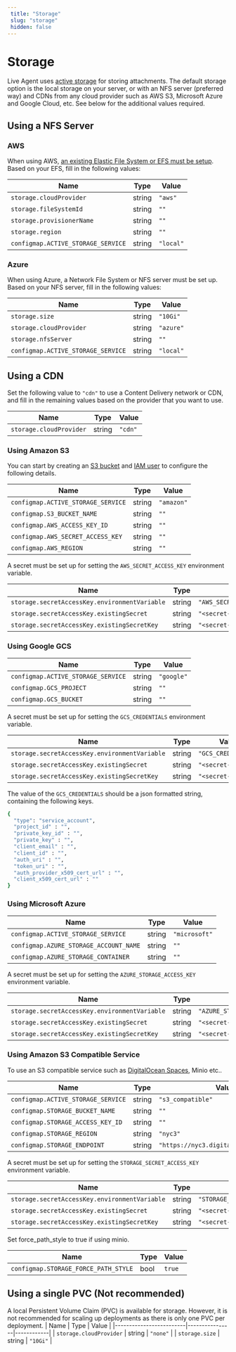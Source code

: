 ```yaml
---
 title: "Storage" 
 slug: "storage" 
 hidden: false 
---
```

# Storage

Live Agent uses [active storage](https://edgeguides.rubyonrails.org/active_storage_overview.html) for storing attachments. The default storage option is the local storage on your server, or with an NFS server (preferred way) and CDNs from any cloud provider such as AWS S3, Microsoft Azure and Google Cloud, etc. See below for the additional values required.

## Using a NFS Server

### AWS

When using AWS, [an existing Elastic File System or EFS must be setup](https://aws.amazon.com/efs/). Based on your EFS, fill in the following values:

| Name                               | Type   | Value       | 
|------------------------------------|--------|-------------| 
| `storage.cloudProvider`            | string | `"aws"`     |
| `storage.fileSystemId`             | string | `""`        |
| `storage.provisionerName`          | string | `""`        |
| `storage.region`                   | string | `""`        |
| `configmap.ACTIVE_STORAGE_SERVICE` | string | `"local"`   |

### Azure

When using Azure, a Network File System or NFS server must be set up. Based on your NFS server, fill in the following values:

| Name                               | Type   | Value     | 
|------------------------------------|--------|-----------| 
| `storage.size`                     | string | `"10Gi"`  |
| `storage.cloudProvider`            | string | `"azure"` |
| `storage.nfsServer`                | string | `""`      |
| `configmap.ACTIVE_STORAGE_SERVICE` | string | `"local"` |

## Using a CDN

Set the following value to `"cdn"` to use a Content Delivery network or CDN, and fill in the remaining values based on the provider that you want to use.

| Name                    | Type   | Value   | 
|-------------------------|--------|---------| 
| `storage.cloudProvider` | string | `"cdn"` |

[//]: <> (Commented for now as this is for thought for assets in the live chat widget attachments from Chatwoot)
[//]: <> (## Using CDN for asset delivery)
[//]: <> (If you have a high traffic website, we recommend to setup CDN for your asset delivery.)

[//]: <> (| Name            | Type | Value | )
[//]: <> (| --------------- | ----- | ---- | )
[//]: <> (| `configmap.ASSET_CDN_HOST` | string | `"<distribution>.cloudfront.net"` |)

### Using Amazon S3

You can start by creating an [S3 bucket](https://docs.aws.amazon.com/AmazonS3/latest/gsg/CreatingABucket.html)
and [IAM user](https://docs.aws.amazon.com/IAM/latest/UserGuide/id_users_create.html)
to configure the following details.

| Name                               | Type   | Value      | 
|------------------------------------|--------|------------| 
| `configmap.ACTIVE_STORAGE_SERVICE` | string | `"amazon"` |
| `configmap.S3_BUCKET_NAME`         | string | `""`       |
| `configmap.AWS_ACCESS_KEY_ID`      | string | `""`       |
| `configmap.AWS_SECRET_ACCESS_KEY`  | string | `""`       |
| `configmap.AWS_REGION`             | string | `""`       |

A secret must be set up for setting the `AWS_SECRET_ACCESS_KEY` environment variable.

| Name                                          | Type   | Value                     | 
|-----------------------------------------------|--------|---------------------------| 
| `storage.secretAccessKey.environmentVariable` | string | `"AWS_SECRET_ACCESS_KEY"` |
| `storage.secretAccessKey.existingSecret`      | string | `"<secret-name>"`         |
| `storage.secretAccessKey.existingSecretKey`   | string | `"<secret-key>"`          |

### Using Google GCS

| Name                               | Type   | Value      | 
|------------------------------------|--------|------------| 
| `configmap.ACTIVE_STORAGE_SERVICE` | string | `"google"` |
| `configmap.GCS_PROJECT`            | string | `""`       |
| `configmap.GCS_BUCKET`             | string | `""`       |

A secret must be set up for setting the `GCS_CREDENTIALS` environment variable. 

| Name                                          | Type   |Value               | 
|-----------------------------------------------|--------|--------------------| 
| `storage.secretAccessKey.environmentVariable` | string | `"GCS_CREDENTIALS"`|
| `storage.secretAccessKey.existingSecret`      | string | `"<secret-name>"`  |
| `storage.secretAccessKey.existingSecretKey`   | string | `"<secret-key>"`   |

The value of the `GCS_CREDENTIALS` should be a json formatted string, containing the following keys.

```bash
{
  "type": "service_account",
  "project_id" : "",
  "private_key_id" : "",
  "private_key" : "",
  "client_email" : "",
  "client_id" : "",
  "auth_uri" : "",
  "token_uri" : "",
  "auth_provider_x509_cert_url" : "",
  "client_x509_cert_url" : ""
}
```

### Using Microsoft Azure

| Name                                   | Type   | Value         | 
|----------------------------------------|--------|---------------| 
| `configmap.ACTIVE_STORAGE_SERVICE`     | string | `"microsoft"` |
| `configmap.AZURE_STORAGE_ACCOUNT_NAME` | string | `""`          |
| `configmap.AZURE_STORAGE_CONTAINER`    | string | `""`          |

A secret must be set up for setting the `AZURE_STORAGE_ACCESS_KEY` environment variable. 

| Name                                          | Type   | Value                        | 
|-----------------------------------------------|--------|------------------------------| 
| `storage.secretAccessKey.environmentVariable` | string | `"AZURE_STORAGE_ACCESS_KEY"` |
| `storage.secretAccessKey.existingSecret`      | string | `"<secret-name>"`            |
| `storage.secretAccessKey.existingSecretKey`   | string | `"<secret-key>"`             |

### Using Amazon S3 Compatible Service

To use an S3 compatible service such as [DigitalOcean Spaces](https://www.digitalocean.com/docs/spaces/resources/s3-sdk-examples/#configure-a-client), Minio etc..

| Name                               | Type   | Value                                   | 
|------------------------------------|--------|-----------------------------------------| 
| `configmap.ACTIVE_STORAGE_SERVICE` | string | `"s3_compatible"`                       |
| `configmap.STORAGE_BUCKET_NAME`    | string | `""`                                    |
| `configmap.STORAGE_ACCESS_KEY_ID`  | string | `""`                                    |
| `configmap.STORAGE_REGION`         | string | `"nyc3"`                                |
| `configmap.STORAGE_ENDPOINT`       | string | `"https://nyc3.digitaloceanspaces.com"` |

A secret must be set up for setting the `STORAGE_SECRET_ACCESS_KEY` environment variable. 

| Name                                          | Type   | Value                         | 
|-----------------------------------------------|--------|-------------------------------| 
| `storage.secretAccessKey.environmentVariable` | string | `"STORAGE_SECRET_ACCESS_KEY"` |
| `storage.secretAccessKey.existingSecret`      | string | `"<secret-name>"`             |
| `storage.secretAccessKey.existingSecretKey`   | string | `"<secret-key>"`              |

Set force_path_style to true if using minio.

| Name                                 | Type | Value  | 
|--------------------------------------|------|--------| 
| `configmap.STORAGE_FORCE_PATH_STYLE` | bool | `true` |

## Using a single PVC (Not recommended)

A local Persistent Volume Claim (PVC) is available for storage. However, it is not recommended for scaling up deployments as there is only one PVC per deployment. 
| Name                    | Type           | Value      | 
|-------------------------|----------------|------------| 
| `storage.cloudProvider` | string         | `"none"`   |
| `storage.size`          | string         | `"10Gi"`   |